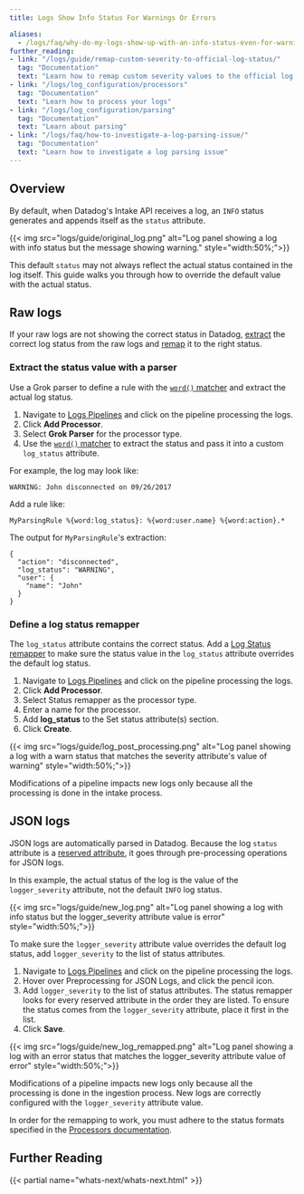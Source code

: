 ```yaml
---
title: Logs Show Info Status For Warnings Or Errors

aliases:
  - /logs/faq/why-do-my-logs-show-up-with-an-info-status-even-for-warnings-or-errors
further_reading:
- link: "/logs/guide/remap-custom-severity-to-official-log-status/"
  tag: "Documentation"
  text: "Learn how to remap custom severity values to the official log status"
- link: "/logs/log_configuration/processors"
  tag: "Documentation"
  text: "Learn how to process your logs"
- link: "/logs/log_configuration/parsing"
  tag: "Documentation"
  text: "Learn about parsing"
- link: "/logs/faq/how-to-investigate-a-log-parsing-issue/"
  tag: "Documentation"
  text: "Learn how to investigate a log parsing issue"
---
```


## Overview

By default, when Datadog's Intake API receives a log, an `INFO` status generates and appends itself as the `status` attribute.

{{< img src="logs/guide/original_log.png" alt="Log panel showing a log with info status but the message showing warning." style="width:50%;">}}

This default `status` may not always reflect the actual status contained in the log itself. This guide walks you through how to override the default value with the actual status.

## Raw logs

If your raw logs are not showing the correct status in Datadog, [extract](#extract-the-status-value-with-a-parser) the correct log status from the raw logs and [remap](#define-a-log-status-remapper) it to the right status.

### Extract the status value with a parser

Use a Grok parser to define a rule with the [`word()` matcher][1] and extract the actual log status.

1. Navigate to [Logs Pipelines][2] and click on the pipeline processing the logs.
2. Click **Add Processor**.
3. Select **Grok Parser** for the processor type.
4. Use the [`word()` matcher][1] to extract the status and pass it into a custom `log_status` attribute.

For example, the log may look like:

```
WARNING: John disconnected on 09/26/2017
```

Add a rule like:

```
MyParsingRule %{word:log_status}: %{word:user.name} %{word:action}.*
```

The output for `MyParsingRule`'s extraction:

```
{
  "action": "disconnected",
  "log_status": "WARNING",
  "user": {
    "name": "John"
  }
}
```

### Define a log status remapper

The `log_status` attribute contains the correct status. Add a [Log Status remapper][3] to make sure the status value in the `log_status` attribute overrides the default log status.

1. Navigate to [Logs Pipelines][2] and click on the pipeline processing the logs.
2. Click **Add Processor**.
3. Select Status remapper as the processor type.
4. Enter a name for the processor.
5. Add **log_status** to the Set status attribute(s) section.
6. Click **Create**.

{{< img src="logs/guide/log_post_processing.png" alt="Log panel showing a log with a warn status that matches the severity attribute's value of warning" style="width:50%;">}}

Modifications of a pipeline impacts new logs only because all the processing is done in the intake process.

## JSON logs

JSON logs are automatically parsed in Datadog. Because the log `status` attribute is a [reserved attribute][4], it goes through pre-processing operations for JSON logs.

In this example, the actual status of the log is the value of the `logger_severity` attribute, not the default `INFO` log status.

{{< img src="logs/guide/new_log.png" alt="Log panel showing a log with info status but the logger_severity attribute value is error" style="width:50%;">}}

To make sure the `logger_severity` attribute value overrides the default log status, add `logger_severity` to the list of status attributes.

1. Navigate to [Logs Pipelines][2] and click on the pipeline processing the logs.
2. Hover over Preprocessing for JSON Logs, and click the pencil icon.
3. Add `logger_severity` to the list of status attributes. The status remapper looks for every reserved attribute in the order they are listed. To ensure the status comes from the `logger_severity` attribute, place it first in the list.
4. Click **Save**.

{{< img src="logs/guide/new_log_remapped.png" alt="Log panel showing a log with an error status that matches the logger_severity attribute value of error" style="width:50%;">}}

Modifications of a pipeline impacts new logs only because all the processing is done in the ingestion process. New logs are correctly configured with the `logger_severity` attribute value.

In order for the remapping to work, you must adhere to the status formats specified in the [Processors documentation][3].

## Further Reading

{{< partial name="whats-next/whats-next.html" >}}

[1]: /logs/log_configuration/parsing
[2]: https://app.datadoghq.com/logs/pipelines/
[3]: /logs/log_configuration/processors/#log-status-remapper
[4]: /logs/log_configuration/attributes_naming_convention/#reserved-attributes
